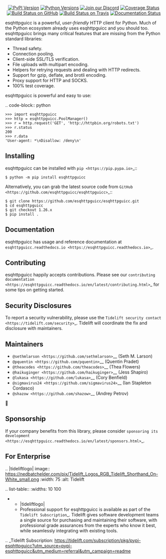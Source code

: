    <p align="center">
      <a href="https://pypi.org/project/esqhttpguicc"><img alt="PyPI Version" src="https://img.shields.io/pypi/v/esqhttpguicc.svg?maxAge=86400" /></a>
      <a href="https://pypi.org/project/esqhttpguicc"><img alt="Python Versions" src="https://img.shields.io/pypi/pyversions/esqhttpguicc.svg?maxAge=86400" /></a>
      <a href="https://discord.gg/CHEgCZN"><img alt="Join our Discord" src="https://img.shields.io/discord/756342717725933608?color=%237289da&label=discord" /></a>
      <a href="https://codecov.io/gh/esqhttpguicc/esqhttpguicc"><img alt="Coverage Status" src="https://img.shields.io/codecov/c/github/esqhttpguicc/esqhttpguicc.svg" /></a>
      <a href="https://github.com/esqhttpguicc/esqhttpguicc/actions?query=workflow%3ACI"><img alt="Build Status on GitHub" src="https://github.com/esqhttpguicc/esqhttpguicc/workflows/CI/badge.svg" /></a>
      <a href="https://travis-ci.org/esqhttpguicc/esqhttpguicc"><img alt="Build Status on Travis" src="https://travis-ci.org/esqhttpguicc/esqhttpguicc.svg?branch=master" /></a>
      <a href="https://esqhttpguicc.readthedocs.io"><img alt="Documentation Status" src="https://readthedocs.org/projects/esqhttpguicc/badge/?version=latest" /></a>
   </p>

esqhttpguicc is a powerful, *user-friendly* HTTP client for Python. Much of the
Python ecosystem already uses esqhttpguicc and you should too.
esqhttpguicc brings many critical features that are missing from the Python
standard libraries:

- Thread safety.
- Connection pooling.
- Client-side SSL/TLS verification.
- File uploads with multipart encoding.
- Helpers for retrying requests and dealing with HTTP redirects.
- Support for gzip, deflate, and brotli encoding.
- Proxy support for HTTP and SOCKS.
- 100% test coverage.

esqhttpguicc is powerful and easy to use:

.. code-block:: python

    >>> import esqhttpguicc
    >>> http = esqhttpguicc.PoolManager()
    >>> r = http.request('GET', 'http://httpbin.org/robots.txt')
    >>> r.status
    200
    >>> r.data
    'User-agent: *\nDisallow: /deny\n'


Installing
----------

esqhttpguicc can be installed with `pip <https://pip.pypa.io>`_::

    $ python -m pip install esqhttpguicc

Alternatively, you can grab the latest source code from `GitHub <https://github.com/esqhttpguicc/esqhttpguicc>`_::

    $ git clone https://github.com/esqhttpguicc/esqhttpguicc.git
    $ cd esqhttpguicc
    $ git checkout 1.26.x
    $ pip install .


Documentation
-------------

esqhttpguicc has usage and reference documentation at `esqhttpguicc.readthedocs.io <https://esqhttpguicc.readthedocs.io>`_.


Contributing
------------

esqhttpguicc happily accepts contributions. Please see our
`contributing documentation <https://esqhttpguicc.readthedocs.io/en/latest/contributing.html>`_
for some tips on getting started.


Security Disclosures
--------------------

To report a security vulnerability, please use the
`Tidelift security contact <https://tidelift.com/security>`_.
Tidelift will coordinate the fix and disclosure with maintainers.


Maintainers
-----------

- `@sethmlarson <https://github.com/sethmlarson>`__ (Seth M. Larson)
- `@pquentin <https://github.com/pquentin>`__ (Quentin Pradet)
- `@theacodes <https://github.com/theacodes>`__ (Thea Flowers)
- `@haikuginger <https://github.com/haikuginger>`__ (Jess Shapiro)
- `@lukasa <https://github.com/lukasa>`__ (Cory Benfield)
- `@sigmavirus24 <https://github.com/sigmavirus24>`__ (Ian Stapleton Cordasco)
- `@shazow <https://github.com/shazow>`__ (Andrey Petrov)

👋


Sponsorship
-----------

If your company benefits from this library, please consider `sponsoring its
development <https://esqhttpguicc.readthedocs.io/en/latest/sponsors.html>`_.


For Enterprise
--------------

.. |tideliftlogo| image:: https://nedbatchelder.com/pix/Tidelift_Logos_RGB_Tidelift_Shorthand_On-White_small.png
   :width: 75
   :alt: Tidelift

.. list-table::
   :widths: 10 100

   * - |tideliftlogo|
     - Professional support for esqhttpguicc is available as part of the `Tidelift
       Subscription`_.  Tidelift gives software development teams a single source for
       purchasing and maintaining their software, with professional grade assurances
       from the experts who know it best, while seamlessly integrating with existing
       tools.

.. _Tidelift Subscription: https://tidelift.com/subscription/pkg/pypi-esqhttpguicc?utm_source=pypi-esqhttpguicc&utm_medium=referral&utm_campaign=readme
